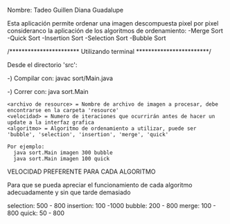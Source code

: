 Nombre: Tadeo Guillen Diana Guadalupe


Esta aplicación permite ordenar una imagen descompuesta pixel por pixel consideranco la aplicación 
de los algoritmos de ordenamiento:
-Merge Sort
-Quick Sort
-Insertion Sort
-Selection Sort
-Bubble Sort



/***********************
  Utilizando terminal
************************/

Desde el directorio 'src':

-)  Compilar con:
      javac sort/Main.java

-)  Correr con:
      java sort.Main <archivo de resource> <velocidad> <algoritmo>

    <archivo de resource> = Nombre de archivo de imagen a procesar, debe encontrarse en la carpeta 'resource'
    <velocidad> = Numero de iteraciones que ocurrirán antes de hacer un update a la interfaz grafica
    <algoritmo> = Algoritmo de ordenamiento a utilizar, puede ser 'bubble', 'selection', 'insertion', 'merge', 'quick'

    Por ejemplo:
      java sort.Main imagen 300 bubble
      java sort.Main imagen 100 quick


VELOCIDAD PREFERENTE PARA CADA ALGORITMO

Para que se pueda apreciar el funcionamiento de cada algoritmo adecuadamente y sin que tarde demasiado

selection: 500 - 800
insertion: 100 -1000
bubble: 200 - 800
merge: 100 - 800
quick: 50 - 800
